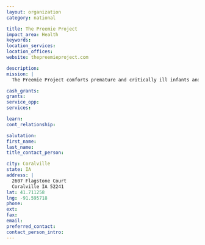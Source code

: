 ```yaml
---
layout: organization
category: national

title: The Preemie Project
impact_area: Health
keywords: 
location_services: 
location_offices: 
website: thepreemieproject.com

description: 
mission: |
  The Preemie Project comforts premature and critically ill infants and their families at The University of Iowa Children’s Hospital by giving gifts of hats, booties and blankets that have been handcrafted by a devoted group of local and national volunteers. In addition, The Preemie Project offers solace to families who are grieving a loss by providing bereavement items such as handcrafted burial layettes and tokens of remembrance. The Preemie Project uses financial contributions to supply UI Children’s Hospital families in financial crisis with basic necessities such as diapers, toiletries and clothing. 

cash_grants: 
grants: 
service_opp: 
services: 

learn: 
cont_relationship: 

salutation: 
first_name: 
last_name: 
title_contact_person: 

city: Coralville
state: IA
address: |
  2607 Flagstone Court  
  Coralville IA 52241
lat: 41.711258
lng: -91.595718
phone: 
ext: 
fax: 
email: 
preferred_contact: 
contact_person_intro: 
---
```

